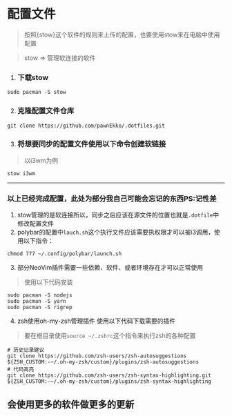 # 配置文件

> 按照{stow}这个软件的规则来上传的配置，也要使用stow来在电脑中使用配置

> stow => 管理软连接的软件 

1. ### 下载stow

```
sudo pacman -S stow
```

2. ### 克隆配置文件仓库

```
git clone https://github.com/pawnEkko/.dotfiles.git
```

3. ### 将想要同步的配置文件使用以下命令创建软链接

> 以i3wm为例

```
stow i3wm
```

---

### 以上已经完成配置，此处为部分我自己可能会忘记的东西PS:记性差

1. stow管理的是软连接所以，同步之后应该在源文件的位置也就是``.dotfile``中修改配置文件
2. polybar的配置中``lauch.sh``这个执行文件应该需要执权限才可以被i3调用，使用以下指令：

```
chmod 777 ~/.config/polybar/launch.sh
```
3. 部分NeoVim插件需要一些依赖、软件、或者环境存在才可以正常使用
> 使用以下代码安装
```
sudo pacman -S nodejs
sudo pacman -S yarn
sudo pacman -S rigrep
```
4. zsh使用oh-my-zsh管理插件 使用以下代码下载需要的插件
> 要在根目录使用`source ~/.zshrc`这个指令来执行zsh的各种配置
```
# 历史记录建议
git clone https://github.com/zsh-users/zsh-autosuggestions ${ZSH_CUSTOM:-~/.oh-my-zsh/custom}/plugins/zsh-autosuggestions
# 代码高亮
git clone https://github.com/zsh-users/zsh-syntax-highlighting.git ${ZSH_CUSTOM:-~/.oh-my-zsh/custom}/plugins/zsh-syntax-highlighting
```

## 会使用更多的软件做更多的更新

